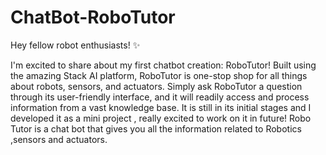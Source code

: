 # ChatBot-RoboTutor

Hey fellow robot enthusiasts! ✨

I'm excited to share about my first chatbot creation: RoboTutor!
Built using the amazing Stack AI platform, RoboTutor is one-stop shop for all things about robots, sensors, and actuators.
Simply ask RoboTutor a question through its user-friendly interface, and it will readily access and process information from a vast knowledge base.
It is still in its initial stages and I developed it as a mini project , really excited to work on it in future!
Robo Tutor is a chat bot that gives you all the information related to Robotics ,sensors and actuators.
